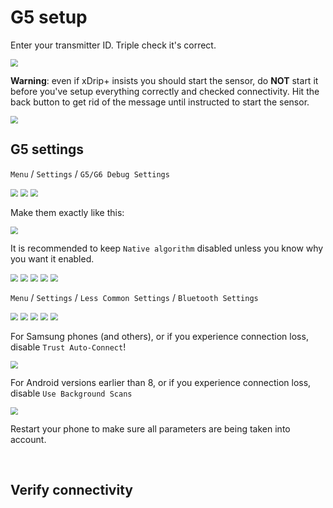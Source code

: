 # G5 setup

Enter your transmitter ID. Triple check it's correct.

<img src="../images/G5_ID.png" style="zoom:75%;" />

**Warning**: even if xDrip+ insists you should start the sensor, do **NOT** start it before you've setup everything correctly and checked connectivity.  Hit the back button to get rid of the message until instructed to start the sensor.

<img src="../images/StartGSensorNo.png" style="zoom:75%;" />

</br>

## G5 settings

`Menu` / `Settings` / `G5/G6 Debug Settings`

<img src="../../images/hamburger_menu.png" style="zoom:75%;" />

<img src="../../images/M-S.png" style="zoom:75%;" />

<img src="../../images/M-S-G56D.png" style="zoom:75%;" />

Make them exactly like this:

<img src="../images/M-S-G56D-G51.png" style="zoom:75%;" />

It is recommended to keep `Native algorithm` disabled unless you know why you want it enabled.

<img src="../images/M-S-G56D-G52.png" style="zoom:75%;" />

<img src="../images/M-S-G56D-G53.png" style="zoom:75%;" />

<img src="../images/M-S-G56D-G54.png" style="zoom:75%;" />

<img src="../images/M-S-G56D-G55.png" style="zoom:75%;" />

<img src="../images/M-S-G56D-G56.png" style="zoom:75%;" />

</br>

`Menu` / `Settings` / `Less Common Settings` / `Bluetooth Settings`

<img src="../../images/hamburger_menu.png" style="zoom:75%;" />

<img src="../../images/M-S.png" style="zoom:75%;" />

<img src="../../images/M-S-LCS.png" style="zoom:75%;" />

<img src="../../images/M-S-LCS-BT.png" style="zoom:75%;" />

<img src="../../images/M-S-LCS-BT-G1.png" style="zoom:75%;" />

For Samsung phones (and others), or if you experience connection loss, disable `Trust Auto-Connect`!

<img src="../../images/M-S-LCS-BT-TAC.png" style="zoom:75%;" />

For Android versions earlier than 8, or if you experience connection loss, disable `Use Background Scans`

<img src="../../images/M-S-LCS-BT-G2.png" style="zoom:75%;" />

</br>

Restart your phone to make sure all parameters are being taken into account.

</br>

## Verify connectivity

